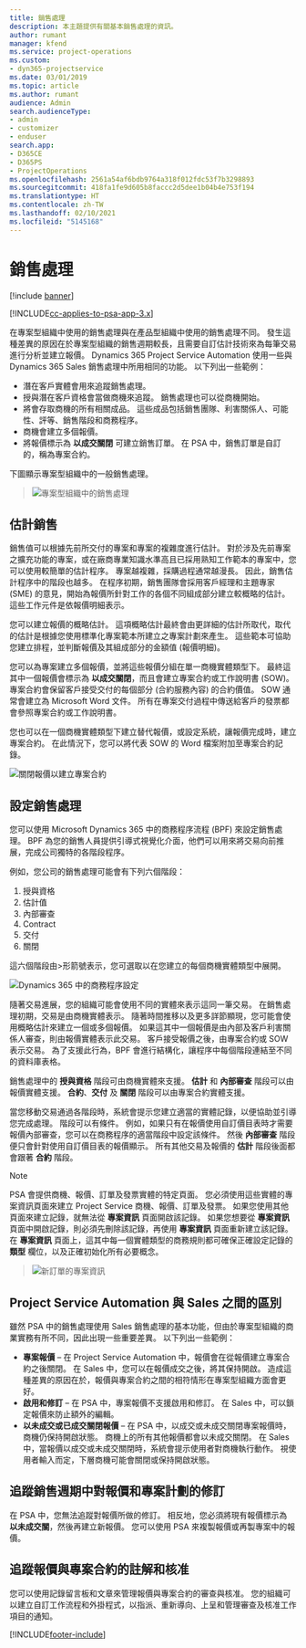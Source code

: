 ```yaml
---
title: 銷售處理
description: 本主題提供有關基本銷售處理的資訊。
author: rumant
manager: kfend
ms.service: project-operations
ms.custom:
- dyn365-projectservice
ms.date: 03/01/2019
ms.topic: article
ms.author: rumant
audience: Admin
search.audienceType:
- admin
- customizer
- enduser
search.app:
- D365CE
- D365PS
- ProjectOperations
ms.openlocfilehash: 2561a54af6bdb9764a318f012fdc53f7b3298893
ms.sourcegitcommit: 418fa1fe9d605b8faccc2d5dee1b04b4e753f194
ms.translationtype: HT
ms.contentlocale: zh-TW
ms.lasthandoff: 02/10/2021
ms.locfileid: "5145168"
---
```

# <a name="sales-processes"></a>銷售處理

[!include [banner](../includes/psa-now-project-operations.md)]

[!INCLUDE[cc-applies-to-psa-app-3.x](../includes/cc-applies-to-psa-app-3x.md)]

在專案型組織中使用的銷售處理與在產品型組織中使用的銷售處理不同。 發生這種差異的原因在於專案型組織的銷售週期較長，且需要自訂估計技術來為每筆交易進行分析並建立報價。 Dynamics 365 Project Service Automation 使用一些與 Dynamics 365 Sales 銷售處理中所用相同的功能。 以下列出一些範例：

- 潛在客戶實體會用來追蹤銷售處理。
- 授與潛在客戶資格會當做商機來追蹤。 銷售處理也可以從商機開始。
- 將會存取商機的所有相關成品。 這些成品包括銷售團隊、利害關係人、可能性、評等、銷售階段和商務程序。
- 商機會建立多個報價。
- 將報價標示為 **以成交關閉** 可建立銷售訂單。 在 PSA 中，銷售訂單是自訂的，稱為專案合約。

下圖顯示專案型組織中的一般銷售處理。

> ![專案型組織中的銷售處理](media/basic-guide-1.png)

## <a name="estimating-a-sale"></a>估計銷售
銷售值可以根據先前所交付的專案和專案的複雜度進行估計。 對於涉及先前專案之擴充功能的專案，或在廠商專業知識水準高且已採用熟知工作範本的專案中，您可以使用較簡單的估計程序。 專案越複雜，採購過程通常越漫長。 因此，銷售估計程序中的階段也越多。 在程序初期，銷售團隊會採用客戶經理和主題專家 (SME) 的意見，開始為報價所針對工作的各個不同組成部分建立較概略的估計。 這些工作元件是依報價明細表示。 

您可以建立報價的概略估計。 這項概略估計最終會由更詳細的估計所取代，取代的估計是根據您使用標準化專案範本所建立之專案計劃來產生。 這些範本可協助您建立排程，並判斷報價及其組成部分的金額值 (報價明細)。 

您可以為專案建立多個報價，並將這些報價分組在單一商機實體類型下。 最終這其中一個報價會標示為 **以成交關閉**，而且會建立專案合約或工作說明書 (SOW)。 專案合約會保留客戶接受交付的每個部分 (合約服務內容) 的合約價值。 SOW 通常會建立為 Microsoft Word 文件。 所有在專案交付過程中傳送給客戶的發票都會參照專案合約或工作說明書。

您也可以在一個商機實體類型下建立替代報價，或設定系統，讓報價完成時，建立專案合約。 在此情況下，您可以將代表 SOW 的 Word 檔案附加至專案合約記錄。

![關閉報價以建立專案合約](media/basic-guide-2.png)

## <a name="configuring-the-sales-process"></a>設定銷售處理
您可以使用 Microsoft Dynamics 365 中的商務程序流程 (BPF) 來設定銷售處理。 BPF 為您的銷售人員提供引導式視覺化介面，他們可以用來將交易向前推展，完成公司獨特的各階段程序。

例如，您公司的銷售處理可能會有下列六個階段：

1. 授與資格
2. 估計值
3. 內部審查
4. Contract
5. 交付
6. 關閉

這六個階段由\>形箭號表示，您可選取以在您建立的每個商機實體類型中展開。

![Dynamics 365 中的商務程序設定](media/basic-guide-3.png)
 
隨著交易進展，您的組織可能會使用不同的實體來表示這同一筆交易。 在銷售處理初期，交易是由商機實體表示。 隨著時間推移以及更多詳節顯現，您可能會使用概略估計來建立一個或多個報價。 如果這其中一個報價是由內部及客戶利害關係人審查，則由報價實體表示此交易。 客戶接受報價之後，由專案合約或 SOW 表示交易。 為了支援此行為，BPF 會進行結構化，讓程序中每個階段連結至不同的資料庫表格。

銷售處理中的 **授與資格** 階段可由商機實體來支援。 **估計** 和 **內部審查** 階段可以由報價實體支援。 **合約**、**交付** 及 **關閉** 階段可以由專案合約實體支援。

當您移動交易通過各階段時，系統會提示您建立適當的實體記錄，以便協助並引導您完成處理。 階段可以有條件。 例如，如果只有在報價使用自訂價目表時才需要報價內部審查，您可以在商務程序的適當階段中設定該條件。 然後 **內部審查** 階段便只會針對使用自訂價目表的報價顯示。 所有其他交易及報價的 **估計** 階段後面都會跟著 **合約** 階段。

> [!NOTE]
> PSA 會提供商機、報價、訂單及發票實體的特定頁面。 您必須使用這些實體的專案資訊頁面來建立 Project Service 商機、報價、訂單及發票。 如果您使用其他頁面來建立記錄，就無法從 **專案資訊** 頁面開啟該記錄。 如果您想要從 **專案資訊** 頁面中開啟記錄，則必須先刪除該記錄，再使用 **專案資訊** 頁面重新建立該記錄。 在 **專案資訊** 頁面上，這其中每一個實體類型的商務規則都可確保正確設定記錄的 **類型** 欄位，以及正確初始化所有必要概念。

> ![新訂單的專案資訊](media/basic-guide-4.png)
 
## <a name="differences-between-project-service-automation-and-sales"></a>Project Service Automation 與 Sales 之間的區別
雖然 PSA 中的銷售處理使用 Sales 銷售處理的基本功能，但由於專案型組織的商業實務有所不同，因此出現一些重要差異。 以下列出一些範例：

- **專案報價** – 在 Project Service Automation 中，報價會在從報價建立專案合約之後關閉。 在 Sales 中，您可以在報價成交之後，將其保持開啟。 造成這種差異的原因在於，報價與專案合約之間的相符情形在專案型組織方面會更好。 
- **啟用和修訂** – 在 PSA 中，專案報價不支援啟用和修訂。 在 Sales 中，可以鎖定報價來防止額外的編輯。
- **以未成交或已成交關閉報價** – 在 PSA 中，以成交或未成交關閉專案報價時，商機仍保持開啟狀態。 商機上的所有其他報價都會以未成交關閉。 在 Sales 中，當報價以成交或未成交關閉時，系統會提示使用者對商機執行動作。 視使用者輸入而定，下層商機可能會關閉或保持開啟狀態。

## <a name="tracking-revisions-to-quotes-and-project-plans-in-the-sales-cycle"></a>追蹤銷售週期中對報價和專案計劃的修訂
在 PSA 中，您無法追蹤對報價所做的修訂。 相反地，您必須將現有報價標示為 **以未成交關**，然後再建立新報價。 您可以使用 PSA 來複製報價或再製專案中的報價。

## <a name="tracking-comments-and-approvals-of-quotes-and-project-contracts"></a>追蹤報價與專案合約的註解和核准
您可以使用記錄留言板和文章來管理報價與專案合約的審查與核准。 您的組織可以建立自訂工作流程和外掛程式，以指派、重新導向、上呈和管理審查及核准工作項目的通知。


[!INCLUDE[footer-include](../includes/footer-banner.md)]